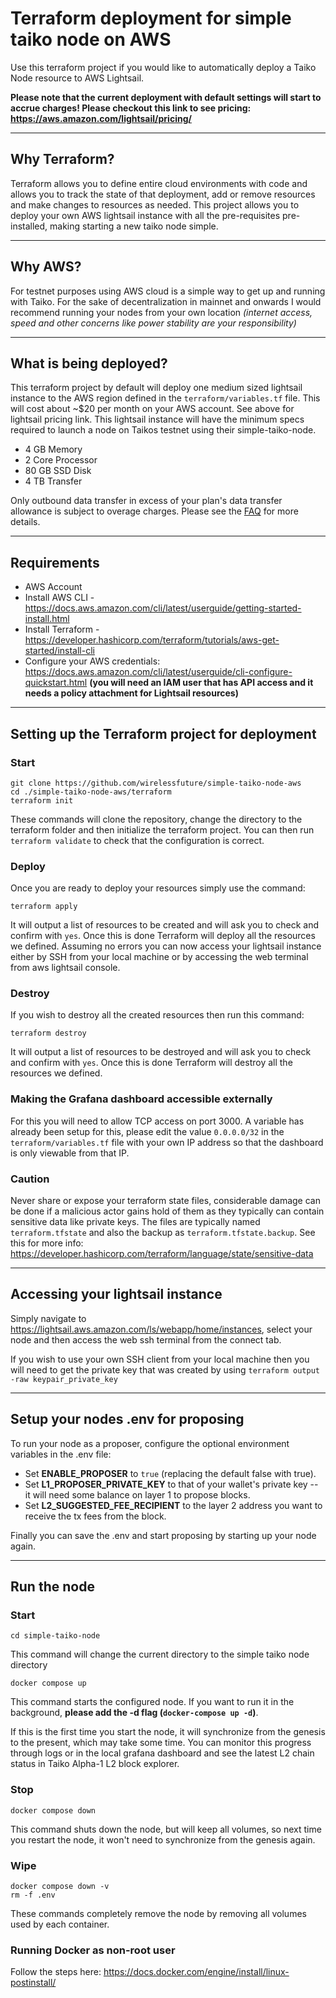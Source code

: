# Terraform deployment for simple taiko node on AWS
Use this terraform project if you would like to automatically deploy a Taiko Node resource to AWS Lightsail.

**Please note that the current deployment with default settings will start to accrue charges! Please checkout
this link to see pricing: https://aws.amazon.com/lightsail/pricing/**

---

## Why Terraform?
Terraform allows you to define entire cloud environments with code and allows you to track the state of that deployment, add or remove resources and make changes to resources as needed. This project allows you to deploy your own AWS lightsail instance with all the pre-requisites pre-installed, making starting a new taiko node simple. 

---

## Why AWS?
For testnet purposes using AWS cloud is a simple way to get up and running with Taiko. For the sake of decentralization in mainnet and onwards I would recommend running your nodes from your own location *(internet access, speed and other concerns like power stability are your responsibility)*

---
## What is being deployed?
This terraform project by default will deploy one medium sized lightsail instance to the AWS region defined in the `terraform/variables.tf` file. This will cost about ~$20 per month on your AWS account. See above for lightsail pricing link. This lightsail instance will have the minimum specs required to launch a node on Taikos testnet using their simple-taiko-node. 

- 4 GB Memory
- 2 Core Processor
- 80 GB SSD Disk
- 4 TB Transfer

Only outbound data transfer in excess of your plan's data transfer allowance is subject to overage charges. Please see the [FAQ](https://aws.amazon.com/lightsail/faq/) for more details. 

---

## Requirements
* AWS Account
* Install AWS CLI - https://docs.aws.amazon.com/cli/latest/userguide/getting-started-install.html
* Install Terraform - https://developer.hashicorp.com/terraform/tutorials/aws-get-started/install-cli
* Configure your AWS credentials: https://docs.aws.amazon.com/cli/latest/userguide/cli-configure-quickstart.html **(you will need an IAM user that has API access and it needs a policy attachment for Lightsail resources)**

---

## Setting up the Terraform project for deployment
### Start
```
git clone https://github.com/wirelessfuture/simple-taiko-node-aws
cd ./simple-taiko-node-aws/terraform
terraform init
```

These commands will clone the repository, change the directory to the terraform folder and then initialize the terraform project. You can then run `terraform validate` to check that the configuration is correct.

### Deploy
Once you are ready to deploy your resources simply use the command:
```
terraform apply
```

It will output a list of resources to be created and will ask you to check and confirm with `yes`. Once this is done Terraform will deploy all the resources we defined. Assuming no errors you can now access your lightsail instance either by SSH from your local machine or by accessing the web terminal from aws lightsail console. 

### Destroy
If you wish to destroy all the created resources then run this command:
```
terraform destroy
```

It will output a list of resources to be destroyed and will ask you to check and confirm with `yes`. Once this is done Terraform will destroy all the resources we defined.

### Making the Grafana dashboard accessible externally
For this you will need to allow TCP access on port 3000. A variable has already been setup for this, please edit the value `0.0.0.0/32` in the `terraform/variables.tf` file with your own IP address so that the dashboard is only viewable from that IP. 

### Caution
Never share or expose your terraform state files, considerable damage can be done if a malicious actor gains hold of them as they typically can contain sensitive data like private keys. The files are typically named `terraform.tfstate` and also the backup as `terraform.tfstate.backup`. See this for more info: https://developer.hashicorp.com/terraform/language/state/sensitive-data

---

## Accessing your lightsail instance
Simply navigate to https://lightsail.aws.amazon.com/ls/webapp/home/instances, select your node and then access the web ssh terminal from the connect tab.

If you wish to use your own SSH client from your local machine then you will need to get the private key that was created by using `terraform output -raw keypair_private_key`

---

## Setup your nodes .env for proposing
To run your node as a proposer, configure the optional environment variables in the .env file:

* Set **ENABLE_PROPOSER** to `true` (replacing the default false with true).
* Set **L1_PROPOSER_PRIVATE_KEY** to that of your wallet's private key -- it will need some balance on layer 1 to propose blocks.
* Set **L2_SUGGESTED_FEE_RECIPIENT** to the layer 2 address you want to receive the tx fees from the block.

Finally you can save the .env and start proposing by starting up your node again.

---

## Run the node
### Start
```
cd simple-taiko-node
```

This command will change the current directory to the simple taiko node directory

```
docker compose up
```

This command starts the configured node. If you want to run it in the background, **please add the -d flag (`docker-compose up -d`)**.

If this is the first time you start the node, it will synchronize from the genesis to the present, which may take some time. You can monitor this progress through logs or in the local grafana dashboard and see the latest L2 chain status in Taiko Alpha-1 L2 block explorer.

### Stop
```
docker compose down
```

This command shuts down the node, but will keep all volumes, so next time you restart the node, it won't need to synchronize from the genesis again.

### Wipe
```
docker compose down -v
rm -f .env
```

These commands completely remove the node by removing all volumes used by each container.

### Running Docker as non-root user
Follow the steps here: 
https://docs.docker.com/engine/install/linux-postinstall/ 